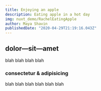 ```yaml
---
title: Enjoying an apple
description: Eating apple in a hot day
img: nuxt_demo/RachelEatingApple
author: Maya Shavin
publishedDate: "2020-04-29T21:19:16.043Z" 
---
```


## dolor—sit—amet

blah blah blah blah

### consectetur &amp; adipisicing

blah blah blah blah blah blah